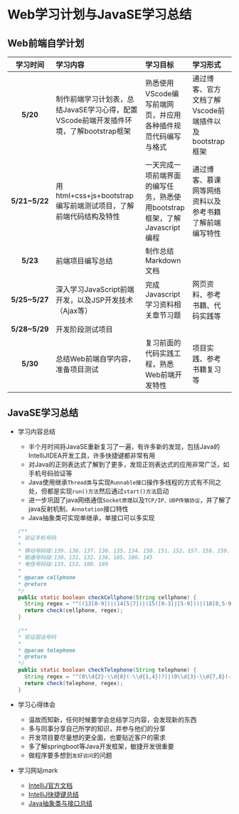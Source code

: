 # Web学习计划与JavaSE学习总结

## Web前端自学计划

| 学习时间 | 学习内容 | 学习目标 | 学习形式 |
|:---:|:---|:---|:---|
| **5/20** | 制作前端学习计划表，总结JavaSE学习心得，配置VScode前端开发插件环境，了解bootstrap框架 | 熟悉使用VScode编写前端网页，并应用各种插件规范代码编写与格式 | 通过博客、官方文档了解Vscode前端插件以及bootstrap框架 |
| **5/21~5/22** | 用html+css+js+bootstrap编写前端测试项目，了解前端代码结构及特性 | 一天完成一项前端界面的编写任务，熟悉使用bootstrap框架，了解Javascript编程 | 通过博客、慕课网等网络资料以及参考书籍了解前端编写特性 |
| **5/23** | 前端项目编写总结 | 制作总结Markdown文档 |  |
| **5/25~5/27** | 深入学习JavaScript前端开发，以及JSP开发技术（Ajax等） | 完成Javascript学习资料相关章节习题 | 网页资料、参考书籍、代码实践等 |
| **5/28~5/29** | 开发阶段测试项目 |  |  |
| **5/30** | 总结Web前端自学内容，准备项目测试 | 复习前面的代码实践工程，熟悉Web前端开发特性 | 项目实践、参考书籍复习等 |

## JavaSE学习总结

* 学习内容总结

  * 半个月时间将JavaSE重新复习了一遍，有许多新的发现，包括Java的IntelliJIDEA开发工具，许多快捷键都非常有用
  * 对Java的正则表达式了解到了更多，发现正则表达式的应用非常广泛，如手机号码验证等
  * Java使用继承`Thread类`与实现`Runnable接口`操作多线程的方式有不同之处，但都是实现`run()方法`然后通过`start()方法`启动
  * 进一步巩固了java网络通信`Socket原理`以及`TCP/IP、UDP传输协议`，并了解了java反射机制、`Annotation`接口特性
  * Java抽象类可实现单继承，单接口可以多实现

  ```java 
  /** 
  * 验证手机号码 
  *  
  * 移动号码段:139、138、137、136、135、134、150、151、152、157、158、159、182、183、187、188、147 
  * 联通号码段:130、131、132、136、185、186、145 
  * 电信号码段:133、153、180、189 
  *  
  * @param cellphone 
  * @return 
  */
  public static boolean checkCellphone(String cellphone) { 
    String regex = "^((13[0-9])|(14[5|7])|(15([0-3]|[5-9]))|(18[0,5-9]))\\d{8}$";  
    return check(cellphone, regex); 
  } 
 
  /** 
  * 验证固话号码 
  *  
  * @param telephone 
  * @return 
  */
  public static boolean checkTelephone(String telephone) { 
    String regex = "^(0\\d{2}-\\d{8}(-\\d{1,4})?)|(0\\d{3}-\\d{7,8}(-\\d{1,4})?)$"; 
    return check(telephone, regex); 
  }
  ```

* 学习心得体会

  * 温故而知新，任何时候要学会总结学习内容，会发现新的东西
  * 多与同事分享自己所学的知识，并参与他们的分享
  * 开发项目要尽量想的更全面，也要贴近客户的需求
  * 多了解springboot等Java开发框架，敏捷开发很重要
  * 做程序要多想到`友好访问`的问题

* 学习网站mark

  * [IntelliJ官方文档](https://www.jetbrains.com/help/idea/2017.1/meet-intellij-idea.html)
  * [IntelliJ快捷键总结](https://blog.csdn.net/wei83523408/article/details/60472168)
  * [Java抽象类与接口总结](http://www.cnblogs.com/azai/archive/2009/11/10/1599584.html)
